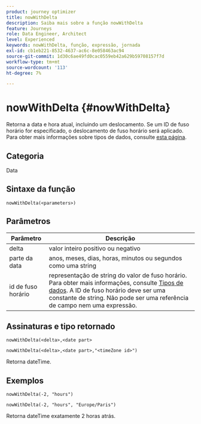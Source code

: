 ```yaml
---
product: journey optimizer
title: nowWithDelta
description: Saiba mais sobre a função nowWithDelta
feature: Journeys
role: Data Engineer, Architect
level: Experienced
keywords: nowWithDelta, função, expressão, jornada
exl-id: cb1eb221-8532-4637-ac6c-8e058463ac94
source-git-commit: 1d30c6ae49fd0cac0559eb42a629b59708157f7d
workflow-type: tm+mt
source-wordcount: '113'
ht-degree: 7%

---
```


# nowWithDelta {#nowWithDelta}

Retorna a data e hora atual, incluindo um deslocamento. Se um ID de fuso horário for especificado, o deslocamento de fuso horário será aplicado. Para obter mais informações sobre tipos de dados, consulte [esta página](../expression/data-types.md).

## Categoria

Data

## Sintaxe da função

`nowWithDelta(<parameters>)`

## Parâmetros

| Parâmetro | Descrição |
|--- |--- |
| delta | valor inteiro positivo ou negativo |
| parte da data | anos, meses, dias, horas, minutos ou segundos como uma string |
| id de fuso horário | representação de string do valor de fuso horário. Para obter mais informações, consulte [Tipos de dados](../expression/data-types.md). A ID de fuso horário deve ser uma constante de string. Não pode ser uma referência de campo nem uma expressão. |

## Assinaturas e tipo retornado

`nowWithDelta(<delta>,<date part>`

`nowWithDelta(<delta>,<date part>,"<timeZone id>")`

Retorna dateTime.

## Exemplos

`nowWithDelta(-2, "hours")`

`nowWithDelta(-2, "hours", "Europe/Paris")`

Retorna dateTime exatamente 2 horas atrás.

